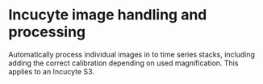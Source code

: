 # Incucyte image handling and processing

Automatically process individual images in to time series stacks, including adding the correct calibration depending on used magnification. This applies to an Incucyte S3. 
